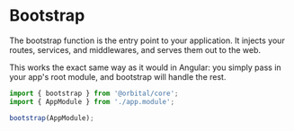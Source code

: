 # Bootstrap

<type-card type="function"></type-card>

The bootstrap function is the entry point to your application. It injects your routes, services, and middlewares, and serves them out to the web.

This works the exact same way as it would in Angular: you simply pass in your app's root module, and bootstrap will handle the rest.

```typescript
import { bootstrap } from '@orbital/core';
import { AppModule } from './app.module';

bootstrap(AppModule);
```